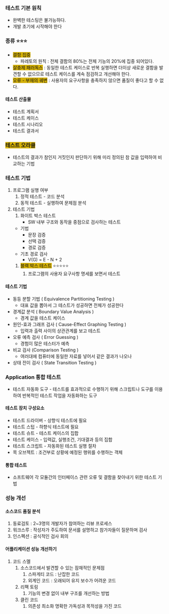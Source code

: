 
### 테스트 기본 원칙
- 완벽한 테스팅은 불가능하다.
- 개발 초기에 시작해야 한다

### 종류 ⭐️⭐️⭐️

- <span style="background:#d4b106">결함 집중</span>
	- 파레토의 원칙 : 전체 결함의 80%는 전체 기능의 20%에 집중 되어있다.
- <span style="background:#d4b106">살충제 패러독스</span> : 동일한 테스트 케이스로 반복 실행하면 더이상 새로운 결함을 발견할 수 없으므로 테스트 케이스를 계속 점검하고 개선해야 한다.
- <span style="background:#d4b106">오류 - 부재의 궤변</span> : 사용자의 요구사항을 충족하지 않으면 품질이 좋다고 할 수 없다.

#### 테스트 산출물
- 테스트 계획서
- 테스트 케이스
- 테스트 시나리오
- 테스트 결과서

### <span style="background:#d4b106">테스트 오라클</span>
- 테스트의 결과가 참인지 거짓인지 판단하기 위해 미리 정의된 참 값을 입력하여 비교하는 기법


### 테스트 기법

1. 프로그램 실행 여부
	1. 정적 테스트 - 코드 분석
	2. 동적 테스트 - 실행하여 문제점 분석
2. 테스트 기법
	1. 화이트 박스 테스트
		- SW 내부 구조와 동작을 중점으로 검사하는 테스트
	- 기법
		- 문장 검증
		- 선택 검증
		- 경로 검증
	- 기초 경로 검사
		- V(G) = E - N + 2
	1. <span style="background:#d4b106">블랙 박스 테스트</span> ⭐️⭐️⭐️⭐️⭐️
		1. 프로그램의 사용자 요구사항 명세를 보면서 테스트

#### 테스트 기법

- 동등 분할 기법 ( Equivalence Partitioning Testing ) 
	- 대표 값을 뽑아서 그 테스트가 성공하면 전체가 성공한다
- 경계값 분석 ( Boundary Value Analysis )
	- 경계 값을 테스트 케이스
- 원인-효과 그래프 검사 ( Cause-Effect Graphing Testing )
	- 입력과 출력 사이의 상관관계를 보고 테스트
- 오류 예측 검사 ( Error Guessing )
	- 경험이 많은 테스터가 예측
- 비교 검사 (Comparison Testing )
	- 여러대에 컴퓨터에 동일한 자료를 넣어서 같은 결과가 나오나
- 상태 전이 검사 ( State Transition Testing )

### Application 통합 테스트

- 테스트 자동화 도구 - 테스트를 효과적으로 수행하기 위해 스크립트나 도구를 이용하여 반복적인 테스트 작업을 자동화하는 도구

#### 테스트 장치 구성요소
- 테스트 드라이버 - 상향식 테스트에 필요
- 테스트 스텁 - 하향식 테스트에 필요
- 테스트 슈트 - 테스트 케이스의 집합
- 테스트 케이스 - 입력값, 실행조건, 기대결과 등의 집합
- 테스트 스크립트 - 자동화된 테스트 실행 절차
- 목 오브젝트 : 조건부로 상황에 예정된 행위를 수행하는 객체

#### 통합 테스트
- 소프트웨어 각 모듈간의 인터페이스 관련 오류 및 결함을 찾아내기 위한 테스트 기법

### 성능 개선

#### 소스코드 품질 분석
1. 동료검토 : 2~3명의 개발자가 참여하는 리뷰 프로세스
2. 워크스루 : 작성자가 주도하여 문서를 설명하고 참가자들이 질문하며 검사
3. 인스펙션 : 공식적인 검사 회의

#### 어플리케이션 성능 개선하기

1. 코드 스멜
	1. 소스코드에서 발견할 수 있는 잠재적인 문제점
		1. 스파게티 코드 : 난잡한 코드
		2. 외계인 코드 : 오래되어 유지 보수가 어려운 코드
	2. 리팩 토링
		1. 기능의 변경 없이 내부 구조를 개선하는 방법
	3. 클린 코드
		1. 의존성 최소화 명확한 가독성과 목적성을 가진 코드
